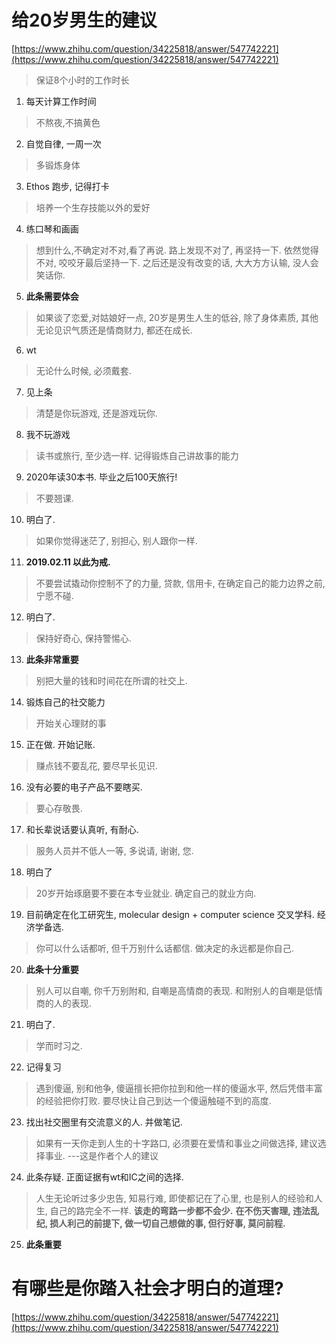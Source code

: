 # 给20岁男生的建议
[https://www.zhihu.com/question/34225818/answer/547742221](https://www.zhihu.com/question/34225818/answer/547742221)


> 保证8个小时的工作时长
1. 每天计算工作时间

> 不熬夜,不搞黄色
2. 自觉自律, 一周一次

> 多锻炼身体
3. Ethos 跑步, 记得打卡

> 培养一个生存技能以外的爱好
4. 练口琴和画画

> 想到什么,不确定对不对,看了再说. 路上发现不对了, 再坚持一下. 依然觉得不对, 咬咬牙最后坚持一下. 之后还是没有改变的话, 大大方方认输, 没人会笑话你.
5. **此条需要体会**

>如果谈了恋爱,对姑娘好一点, 20岁是男生人生的低谷, 除了身体素质, 其他无论见识气质还是情商财力, 都还在成长.
6. wt

> 无论什么时候, 必须戴套.
7. 见上条

> 清楚是你玩游戏, 还是游戏玩你.
8. 我不玩游戏

> 读书或旅行, 至少选一样. 记得锻炼自己讲故事的能力
9. 2020年读30本书. 毕业之后100天旅行!

> 不要翘课.
10. 明白了.

> 如果你觉得迷茫了, 别担心, 别人跟你一样.
11. **2019.02.11 以此为戒.**

> 不要尝试撬动你控制不了的力量, 贷款, 信用卡, 在确定自己的能力边界之前, 宁愿不碰.
12. 明白了.

> 保持好奇心, 保持警惕心. 
13. **此条非常重要**

> 别把大量的钱和时间花在所谓的社交上. 
14. 锻炼自己的社交能力

>开始关心理财的事
15. 正在做. 开始记账.

> 赚点钱不要乱花, 要尽早长见识.
16. 没有必要的电子产品不要瞎买.

> 要心存敬畏. 
17. 和长辈说话要认真听, 有耐心.

> 服务人员并不低人一等, 多说请, 谢谢, 您.
18. 明白了

> 20岁开始琢磨要不要在本专业就业. 确定自己的就业方向.
19. 目前确定在化工研究生, molecular design + computer science 交叉学科. 经济学备选.

> 你可以什么话都听, 但千万别什么话都信. 做决定的永远都是你自己.
20. **此条十分重要**

> 别人可以自嘲, 你千万别附和, 自嘲是高情商的表现. 和附别人的自嘲是低情商的人的表现.
21. 明白了.

> 学而时习之.
22. 记得复习

> 遇到傻逼, 别和他争, 傻逼擅长把你拉到和他一样的傻逼水平, 然后凭借丰富的经验把你打败. 要尽快让自己到达一个傻逼触碰不到的高度.
23. 找出社交圈里有交流意义的人. 并做笔记.

> 如果有一天你走到人生的十字路口, 必须要在爱情和事业之间做选择, 建议选择事业. ---这是作者个人的建议
24. 此条存疑. 正面证据有wt和IC之间的选择.

> 人生无论听过多少忠告, 知易行难, 即使都记在了心里, 也是别人的经验和人生, 自己的路完全不一样. **该走的弯路一步都不会少.** **在不伤天害理, 违法乱纪, 损人利己的前提下, 做一切自己想做的事, 但行好事, 莫问前程.**
25.  **此条重要**

# 有哪些是你踏入社会才明白的道理?
[https://www.zhihu.com/question/34225818/answer/547742221](https://www.zhihu.com/question/34225818/answer/547742221)

>

<!--stackedit_data:
eyJoaXN0b3J5IjpbMTgwMTIzNzEyLC0xOTYyNzEwMjg0XX0=
-->